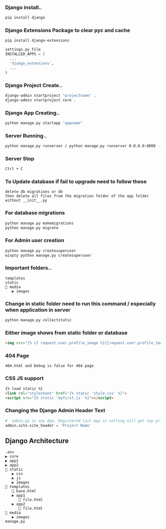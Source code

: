 
### Django install..
```bash
pip install django
```

### Django Extensions Package to clear pyc and cache
```bash
pip install django-extensions
```
```py
settings.py File
INSTALLED_APPS = (
  ...
  'django_extensions',
  ...
)
```
### Django Project Create..
```bash
django-admin startproject "projectname" .
django-admin startproject core .
```
### Django App Creating..
```bash
python manage.py startapp "appname"
```
### Server Running..
```bash
python manage.py runserver / python manage.py runserver 0.0.0.0:8000 --noreload
```

### Server Stop
```bash
Ctrl + C
```


### To Update database if fail to upgrade need to follow these
```
delete db migrations or db
then delete all files from the migration folder of the app folder without __init__.py
```
### For database migrations
```bash
python manage.py makemigrations
python manage.py migrate
```
### For Admin user creation
```bash
python manage.py createsuperuser
winpty python manage.py createsuperuser 
```

### Important folders..
```
templates
static
🔽 media
   ▶️ images 
```
### Change in static folder need to run this command / especially when application in server
```bash
python manage.py collectstatic
```
### Either image shows from static folder or database
```html
<img src="{% if request.user.profile_image %}{{request.user.profile_image.url}}{% else %}{% static "images/profile/user.png" %}{% endif %}" alt="" width="35" height="35" class="rounded-circle">
```

### 404 Page
```
404.html and Debug is false for 404 page
```

### CSS JS support
```html
{% load static %}
<link rel="stylesheet" href="{% static 'style.css' %}">
<script src="{% static 'myfirst.js' %}"></script>
```

### Changing the Django Admin Header Text
```py
#  admin.py in any App, Registered last App in setting will get top priority
admin.site.site_header = 'Project Name'   
```

## Django Architecture
```
.env
▶️ core
▶️ app1
▶️ app2
🔽 static
   ▶️ css
   ▶️ js
   ▶️ images
🔽 templates
   📄 base.html
   ▶️ app1
      📄 file.html
   ▶️ app2
      📄 file.html
🔽 media
   ▶️ images 
manage.py
```
